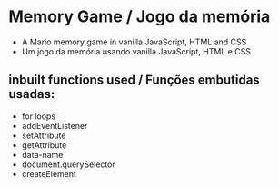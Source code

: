 # Memory Game / Jogo da memória
- A Mario memory game in vanilla JavaScript, HTML and CSS
- Um jogo da memória usando vanilla JavaScript, HTML e CSS

## inbuilt functions used / Funções embutidas usadas:
- for loops
- addEventListener
- setAttribute
- getAttribute
- data-name
- document.querySelector
- createElement

